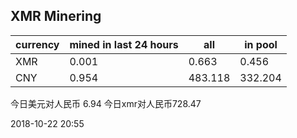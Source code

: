 ## XMR Minering

|currency|mined in last 24 hours|all|in pool|
|---|---|---|---|
|XMR|0.001|0.663|0.456|
|CNY|0.954|483.118|332.204|

今日美元对人民币 6.94	今日xmr对人民币728.47


2018-10-22 20:55